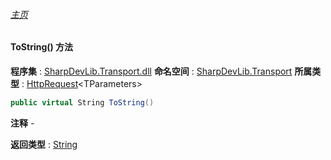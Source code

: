 ###### [主页](./Index.md "主页")
#### ToString() 方法
**程序集** : [SharpDevLib.Transport.dll](./SharpDevLib.Transport.assembly.md "SharpDevLib.Transport.dll")
**命名空间** : [SharpDevLib.Transport](./SharpDevLib.Transport.namespace.md "SharpDevLib.Transport")
**所属类型** : [HttpRequest](./SharpDevLib.Transport.HttpRequest.1.md "HttpRequest")\<TParameters\>
``` csharp
public virtual String ToString()
```
**注释**
*-*

**返回类型** : [String](https://learn.microsoft.com/en-us/dotnet/api/system.string "String")

